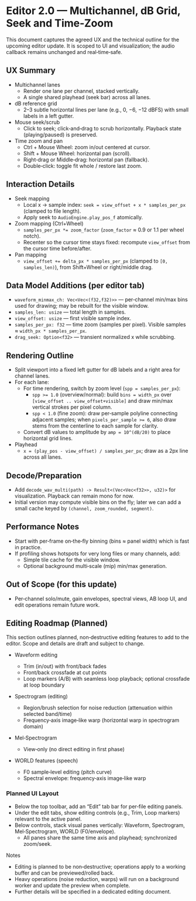 # Editor 2.0 — Multichannel, dB Grid, Seek and Time‑Zoom

This document captures the agreed UX and the technical outline for the upcoming editor update. It is scoped to UI and visualization; the audio callback remains unchanged and real‑time‑safe.

## UX Summary

- Multichannel lanes
  - Render one lane per channel, stacked vertically.
  - A single shared playhead (seek bar) across all lanes.
- dB reference grid
  - 2–3 subtle horizontal lines per lane (e.g., 0, −6, −12 dBFS) with small labels in a left gutter.
- Mouse seek/scrub
  - Click to seek; click‑and‑drag to scrub horizontally. Playback state (playing/paused) is preserved.
- Time zoom and pan
  - Ctrl + Mouse Wheel: zoom in/out centered at cursor.
  - Shift + Mouse Wheel: horizontal pan (scroll).
  - Right‑drag or Middle‑drag: horizontal pan (fallback).
  - Double‑click: toggle fit whole / restore last zoom.

## Interaction Details

- Seek mapping
  - Local x → sample index: `seek = view_offset + x * samples_per_px` (clamped to file length).
  - Apply seek to `AudioEngine.play_pos_f` atomically.
- Zoom mapping (Ctrl+Wheel)
  - `samples_per_px *= zoom_factor` (`zoom_factor` ≈ 0.9 or 1.1 per wheel notch).
  - Recenter so the cursor time stays fixed: recompute `view_offset` from the cursor time before/after.
- Pan mapping
  - `view_offset += delta_px * samples_per_px` (clamped to `[0, samples_len)`), from Shift+Wheel or right/middle drag.

## Data Model Additions (per editor tab)

- `waveform_minmax_ch: Vec<Vec<(f32,f32)>>` — per‑channel min/max bins used for drawing; may be rebuilt for the visible window.
- `samples_len: usize` — total length in samples.
- `view_offset: usize` — first visible sample index.
- `samples_per_px: f32` — time zoom (samples per pixel). Visible samples ≈ `width_px * samples_per_px`.
- `drag_seek: Option<f32>` — transient normalized x while scrubbing.

## Rendering Outline

- Split viewport into a fixed left gutter for dB labels and a right area for channel lanes.
- For each lane:
  - For time rendering, switch by zoom level (`spp = samples_per_px`):
    - `spp >= 1.0` (overview/normal): build `bins = width_px` over `[view_offset .. view_offset+visible]` and draw min/max vertical strokes per pixel column.
    - `spp < 1.0` (fine zoom): draw per‑sample polyline connecting adjacent samples; when `pixels_per_sample >= 6`, also draw stems from the centerline to each sample for clarity.
  - Convert dB values to amplitude by `amp = 10^(dB/20)` to place horizontal grid lines.
- Playhead
  - `x = (play_pos - view_offset) / samples_per_px`; draw as a 2px line across all lanes.

## Decode/Preparation

- Add `decode_wav_multi(path) -> Result<(Vec<Vec<f32>>, u32)>` for visualization. Playback can remain mono for now.
- Initial version may compute visible bins on the fly; later we can add a small cache keyed by `(channel, zoom_rounded, segment)`.

## Performance Notes

- Start with per‑frame on‑the‑fly binning (bins ≈ panel width) which is fast in practice.
- If profiling shows hotspots for very long files or many channels, add:
  - Simple tile cache for the visible window.
  - Optional background multi‑scale (mip) min/max generation.

## Out of Scope (for this update)

- Per‑channel solo/mute, gain envelopes, spectral views, AB loop UI, and edit operations remain future work.

## Editing Roadmap (Planned)

This section outlines planned, non‑destructive editing features to add to the editor. Scope and details are draft and subject to change.

- Waveform editing
  - Trim (in/out) with front/back fades
  - Front/back crossfade at cut points
  - Loop markers (A/B) with seamless loop playback; optional crossfade at loop boundary

- Spectrogram (editing)
  - Region/brush selection for noise reduction (attenuation within selected band/time)
  - Frequency‑axis image‑like warp (horizontal warp in spectrogram domain)

- Mel‑Spectrogram
  - View‑only (no direct editing in first phase)

- WORLD features (speech)
  - F0 sample‑level editing (pitch curve)
  - Spectral envelope: frequency‑axis image‑like warp

### Planned UI Layout

- Below the top toolbar, add an “Edit” tab bar for per‑file editing panels.
- Under the edit tabs, show editing controls (e.g., Trim, Loop markers) relevant to the active panel.
- Below controls, stack visual panes vertically: Waveform, Spectrogram, Mel‑Spectrogram, WORLD (F0/envelope).
  - All panes share the same time axis and playhead; synchronized zoom/seek.

Notes
- Editing is planned to be non‑destructive; operations apply to a working buffer and can be previewed/rolled back.
- Heavy operations (noise reduction, warps) will run on a background worker and update the preview when complete.
- Further details will be specified in a dedicated editing document.
